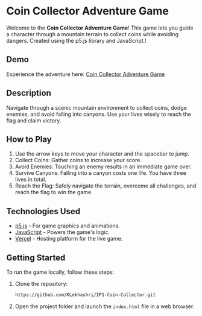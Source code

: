 # Coin Collector Adventure Game  

Welcome to the **Coin Collector Adventure Game**! This game lets you guide a character through a mountain terrain to collect coins while avoiding dangers. Created using the p5.js library and JavaScript.!  

## Demo  

Experience the adventure here: [Coin Collector Adventure Game](https://ip1-coin-collector.vercel.app/)

## Description  

Navigate through a scenic mountain environment to collect coins, dodge enemies, and avoid falling into canyons. Use your lives wisely to reach the flag and claim victory.  

## How to Play  
 
1. Use the arrow keys to move your character and the spacebar to jump.
2. Collect Coins: Gather coins to increase your score.
3. Avoid Enemies: Touching an enemy results in an immediate game over.
4. Survive Canyons: Falling into a canyon costs one life. You have three lives in total.
5. Reach the Flag: Safely navigate the terrain, overcome all challenges, and reach the flag to win the game. 

## Technologies Used  

- [p5.js](https://p5js.org/) - For game graphics and animations.  
- [JavaScript](https://developer.mozilla.org/en-US/docs/Web/JavaScript) - Powers the game's logic.  
- [Vercel](https://vercel.com/) - Hosting platform for the live game.  

## Getting Started  

To run the game locally, follow these steps:  

1. Clone the repository:  
   ```bash  
   https://github.com/KLekhashri/IP1-Coin-Collector.git
   ```  
2. Open the project folder and launch the `index.html` file in a web browser.  
